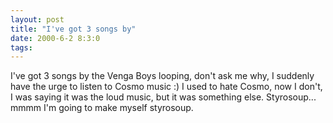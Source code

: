 ```yaml
---
layout: post
title: "I've got 3 songs by"
date: 2000-6-2 8:3:0
tags: 
---
```


I've got 3 songs by the Venga Boys looping, don't ask me why, I suddenly have the urge to listen to Cosmo music :) I used to hate Cosmo, now I don't, I was saying it was the loud music, but it was something else. Styrosoup... mmmm I'm going to make myself styrosoup.

